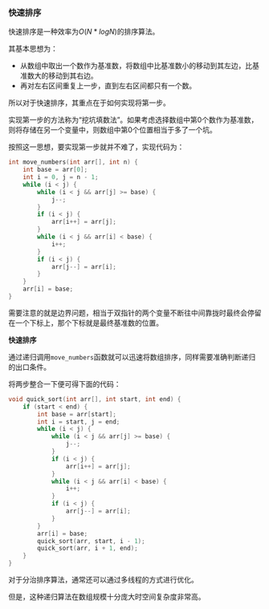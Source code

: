 ### **快速排序**

快速排序是一种效率为$O(N*logN)$的排序算法。

其基本思想为：

* 从数组中取出一个数作为基准数，将数组中比基准数小的移动到其左边，比基准数大的移动到其右边。
* 再对左右区间重复上一步，直到左右区间都只有一个数。

所以对于快速排序，其重点在于如何实现将第一步。

实现第一步的方法称为“挖坑填数法”。如果考虑选择数组中第0个数作为基准数，则将存储在另一个变量中，则数组中第0个位置相当于多了一个坑。

按照这一思想，要实现第一步就并不难了，实现代码为：

```c
int move_numbers(int arr[], int n) {
	int base = arr[0];
	int i = 0, j = n - 1;
	while (i < j) {
		while (i < j && arr[j] >= base) {
			j--;
		}
		if (i < j) {
			arr[i++] = arr[j];
		}
		while (i < j && arr[i] < base) {
			i++;
		}
		if (i < j) {
			arr[j--] = arr[i];
		}
	}
	arr[i] = base;
}
```

需要注意的就是边界问题，相当于双指针的两个变量不断往中间靠拢时最终会停留在一个下标上，那个下标就是最终基准数的位置。

**快速排序**

通过递归调用`move_numbers`函数就可以迅速将数组排序，同样需要准确判断递归的出口条件。

将两步整合一下便可得下面的代码：

```c
void quick_sort(int arr[], int start, int end) {
	if (start < end) {
		int base = arr[start];
		int i = start, j = end;
		while (i < j) {
			while (i < j && arr[j] >= base) {
				j--;
			}
			if (i < j) {
				arr[i++] = arr[j];
			}
			while (i < j && arr[i] < base) {
				i++;
			}
			if (i < j) {
				arr[j--] = arr[i];
			}
		}
		arr[i] = base;
		quick_sort(arr, start, i - 1);
		quick_sort(arr, i + 1, end);
	}
}
```

对于分治排序算法，通常还可以通过多线程的方式进行优化。

但是，这种递归算法在数组规模十分庞大时空间复杂度非常高。